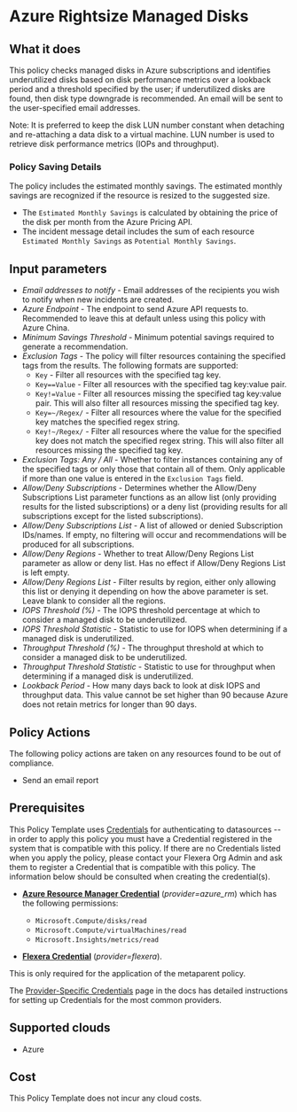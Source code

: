 # Azure Rightsize Managed Disks

## What it does

This policy checks managed disks in Azure subscriptions and identifies underutilized disks based on disk performance metrics over a lookback period and a threshold specified by the user; if underutilized disks are found, then disk type downgrade is recommended. An email will be sent to the user-specified email addresses.

Note: It is preferred to keep the disk LUN number constant when detaching and re-attaching a data disk to a virtual machine. LUN number is used to retrieve disk performance metrics (IOPs and throughput).

### Policy Saving Details

The policy includes the estimated monthly savings. The estimated monthly savings are recognized if the resource is resized to the suggested size.

- The `Estimated Monthly Savings` is calculated by obtaining the price of the disk per month from the Azure Pricing API.
- The incident message detail includes the sum of each resource `Estimated Monthly Savings` as `Potential Monthly Savings`.

## Input parameters

- *Email addresses to notify* - Email addresses of the recipients you wish to notify when new incidents are created.
- *Azure Endpoint* - The endpoint to send Azure API requests to. Recommended to leave this at default unless using this policy with Azure China.
- *Minimum Savings Threshold* - Minimum potential savings required to generate a recommendation.
- *Exclusion Tags* - The policy will filter resources containing the specified tags from the results. The following formats are supported:
  - `Key` - Filter all resources with the specified tag key.
  - `Key==Value` - Filter all resources with the specified tag key:value pair.
  - `Key!=Value` - Filter all resources missing the specified tag key:value pair. This will also filter all resources missing the specified tag key.
  - `Key=~/Regex/` - Filter all resources where the value for the specified key matches the specified regex string.
  - `Key!~/Regex/` - Filter all resources where the value for the specified key does not match the specified regex string. This will also filter all resources missing the specified tag key.
- *Exclusion Tags: Any / All* - Whether to filter instances containing any of the specified tags or only those that contain all of them. Only applicable if more than one value is entered in the `Exclusion Tags` field.
- *Allow/Deny Subscriptions* - Determines whether the Allow/Deny Subscriptions List parameter functions as an allow list (only providing results for the listed subscriptions) or a deny list (providing results for all subscriptions except for the listed subscriptions).
- *Allow/Deny Subscriptions List* - A list of allowed or denied Subscription IDs/names. If empty, no filtering will occur and recommendations will be produced for all subscriptions.
- *Allow/Deny Regions* - Whether to treat Allow/Deny Regions List parameter as allow or deny list. Has no effect if Allow/Deny Regions List is left empty.
- *Allow/Deny Regions List* - Filter results by region, either only allowing this list or denying it depending on how the above parameter is set. Leave blank to consider all the regions.
- *IOPS Threshold (%)* - The IOPS threshold percentage at which to consider a managed disk to be underutilized.
- *IOPS Threshold Statistic* - Statistic to use for IOPS when determining if a managed disk is underutilized.
- *Throughput Threshold (%)* - The throughput threshold at which to consider a managed disk to be underutilized.
- *Throughput Threshold Statistic* - Statistic to use for throughput when determining if a managed disk is underutilized.
- *Lookback Period* - How many days back to look at disk IOPS and throughput data. This value cannot be set higher than 90 because Azure does not retain metrics for longer than 90 days.

## Policy Actions

The following policy actions are taken on any resources found to be out of compliance.

- Send an email report

## Prerequisites

This Policy Template uses [Credentials](https://docs.flexera.com/flexera/EN/Automation/ManagingCredentialsExternal.htm) for authenticating to datasources -- in order to apply this policy you must have a Credential registered in the system that is compatible with this policy. If there are no Credentials listed when you apply the policy, please contact your Flexera Org Admin and ask them to register a Credential that is compatible with this policy. The information below should be consulted when creating the credential(s).

- [**Azure Resource Manager Credential**](https://docs.flexera.com/flexera/EN/Automation/ProviderCredentials.htm#automationadmin_109256743_1124668) (*provider=azure_rm*) which has the following permissions:

  - `Microsoft.Compute/disks/read`
  - `Microsoft.Compute/virtualMachines/read`
  - `Microsoft.Insights/metrics/read`

- [**Flexera Credential**](https://docs.flexera.com/flexera/EN/Automation/ProviderCredentials.htm) (*provider=flexera*).

This is only required for the application of the metaparent policy.

The [Provider-Specific Credentials](https://docs.flexera.com/flexera/EN/Automation/ProviderCredentials.htm) page in the docs has detailed instructions for setting up Credentials for the most common providers.

## Supported clouds

- Azure

## Cost

This Policy Template does not incur any cloud costs.
